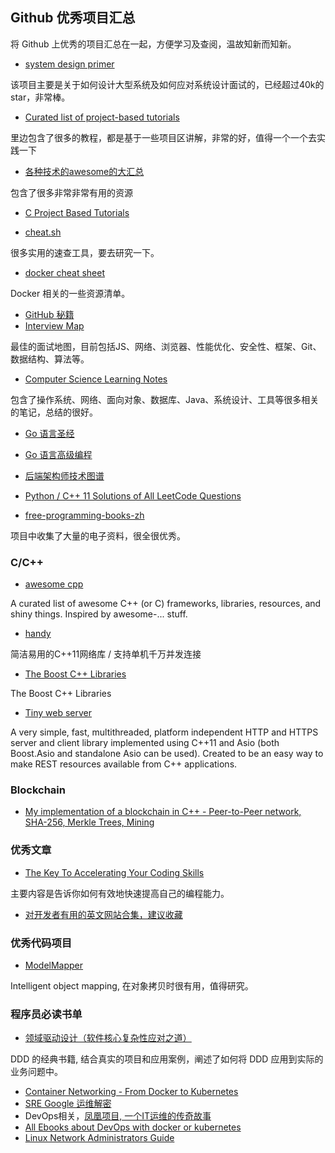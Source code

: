 

## Github 优秀项目汇总

将 Github 上优秀的项目汇总在一起，方便学习及查阅，温故知新而知新。

- [system design primer](https://github.com/donnemartin/system-design-primer)

该项目主要是关于如何设计大型系统及如何应对系统设计面试的，已经超过40k的 star，非常棒。


- [Curated list of project-based tutorials](https://github.com/tuvtran/project-based-learning)

里边包含了很多的教程，都是基于一些项目区讲解，非常的好，值得一个一个去实践一下

- [各种技术的awesome的大汇总](https://github.com/shniu/awesome)

包含了很多非常非常有用的资源

- [C Project Based Tutorials](https://www.reddit.com/r/C_Programming/comments/872rlt/c_project_based_tutorials/)

- [cheat.sh](https://github.com/chubin/cheat.sh)

很多实用的速查工具，要去研究一下。

- [docker cheat sheet](https://github.com/wsargent/docker-cheat-sheet)

Docker 相关的一些资源清单。

- [GitHub 秘籍](https://github.com/tiimgreen/github-cheat-sheet/blob/master/README.zh-cn.md)
- [Interview Map](https://github.com/InterviewMap/InterviewMap)

最佳的面试地图，目前包括JS、网络、浏览器、性能优化、安全性、框架、Git、数据结构、算法等。

- [Computer Science Learning Notes](https://github.com/CyC2018/CS-Notes)

包含了操作系统、网络、面向对象、数据库、Java、系统设计、工具等很多相关的笔记，总结的很好。

- [Go 语言圣经](https://github.com/golang-china/gopl-zh)

- [Go 语言高级编程](https://github.com/chai2010/advanced-go-programming-book)
- [后端架构师技术图谱](https://github.com/xingshaocheng/architect-awesome)
- [Python / C++ 11 Solutions of All LeetCode Questions](https://github.com/kamyu104/LeetCode)
- [free-programming-books-zh](https://github.com/EbookFoundation/free-programming-books/blob/master/free-programming-books-zh.md)

项目中收集了大量的电子资料，很全很优秀。

### C/C++

- [awesome cpp](https://github.com/fffaraz/awesome-cpp)

A curated list of awesome C++ (or C) frameworks, libraries, resources, and shiny things. Inspired by awesome-... stuff.

- [handy](https://github.com/yedf/handy)

简洁易用的C++11网络库 / 支持单机千万并发连接 

- [The Boost C++ Libraries](https://theboostcpplibraries.com/)

The Boost C++ Libraries

- [Tiny web server](https://gitlab.com/eidheim/Simple-Web-Server/tree/master)

A very simple, fast, multithreaded, platform independent HTTP and HTTPS server and client library implemented using C++11 and Asio (both Boost.Asio and standalone Asio can be used). Created to be an easy way to make REST resources available from C++ applications.

### Blockchain

- [My implementation of a blockchain in C++ - Peer-to-Peer network, SHA-256, Merkle Trees, Mining](https://github.com/tko22/simple-blockchain)

### 优秀文章

- [The Key To Accelerating Your Coding Skills](http://blog.thefirehoseproject.com/posts/learn-to-code-and-be-self-reliant/)

主要内容是告诉你如何有效地快速提高自己的编程能力。

- [对开发者有用的英文网站合集，建议收藏](https://blog.csdn.net/ejinxian/article/details/74080639)


### 优秀代码项目

- [ModelMapper](https://github.com/modelmapper/modelmapper/)

Intelligent object mapping, 在对象拷贝时很有用，值得研究。


### 程序员必读书单

- [领域驱动设计（软件核心复杂性应对之道）](https://book.douban.com/subject/26819666/)

DDD 的经典书籍, 结合真实的项目和应用案例，阐述了如何将 DDD 应用到实际的业务问题中。


- [Container Networking - From Docker to Kubernetes](https://12kbps.xyz/repo/Container-Networking-Docker-Kubernetes.pdf)
- [SRE Google 运维解密](https://book.douban.com/subject/26875239/)
- DevOps相关，[凤凰项目, 一个IT运维的传奇故事](https://e.jd.com/30410303.html)
- [All Ebooks about DevOps with docker or kubernetes](https://thenewstack.io/ebooks)
- [Linux Network Administrators Guide](http://www.tldp.org/LDP/nag2/nag2.pdf)
